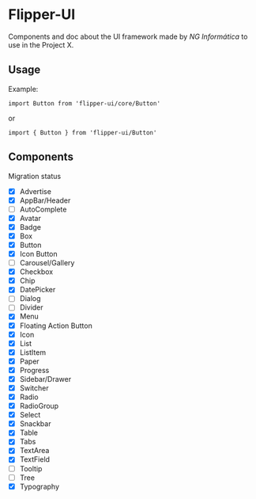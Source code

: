 # Flipper-UI

Components and doc about the UI framework made by *NG Informática* to use in the Project X.

## Usage

Example:

`import Button from 'flipper-ui/core/Button'`

or

`import { Button } from 'flipper-ui/Button'`

## Components

Migration status

- [x] Advertise
- [x] AppBar/Header
- [ ] AutoComplete
- [x] Avatar
- [x] Badge
- [x] Box
- [x] Button
- [x] Icon Button
- [ ] Carousel/Gallery
- [x] Checkbox
- [x] Chip
- [x] DatePicker
- [ ] Dialog
- [ ] Divider
- [x] Menu
- [x] Floating Action Button
- [x] Icon
- [x] List
- [x] ListItem
- [x] Paper
- [x] Progress
- [x] Sidebar/Drawer
- [x] Switcher
- [x] Radio
- [x] RadioGroup
- [x] Select
- [x] Snackbar
- [x] Table
- [x] Tabs
- [x] TextArea
- [x] TextField
- [ ] Tooltip
- [ ] Tree
- [x] Typography
